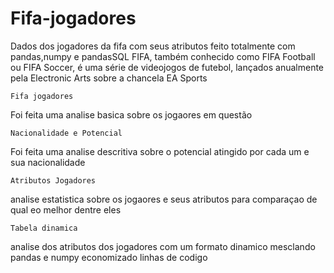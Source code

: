 # Fifa-jogadores
Dados dos jogadores da fifa com seus atributos feito totalmente com pandas,numpy e pandasSQL
FIFA, também conhecido como FIFA Football ou FIFA Soccer, é uma série de videojogos de futebol, lançados anualmente pela Electronic Arts sobre a chancela EA Sports

``Fifa jogadores``

Foi feita uma analise basica sobre os jogaores em questão 

``Nacionalidade e Potencial``

Foi feita uma analise descritiva sobre o potencial atingido por cada um e sua nacionalidade 

``Atributos Jogadores``

analise estatistica sobre os jogaores e seus atributos para comparaçao de qual eo melhor dentre eles 

``Tabela dinamica``

analise dos atributos dos jogadores com um formato dinamico mesclando pandas e numpy economizado linhas de codigo

